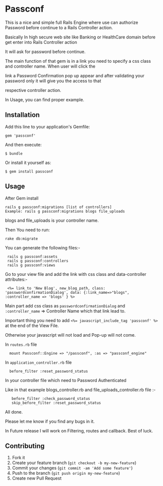 # Passconf

This is a nice and simple full Rails Engine where use can authorize Password before continue to a Rails Controller action.

Basically In high secure web site like Banking or HealthCare domain before get enter into Rails Controller action

It will ask for password before continue.

The main function of that gem is in a link you need to specify a css class and controller name. When user will click the

link a Password Confirmation pop up appear and after validating your password only it will give you the access to that

respective controller action.

In Usage, you can find proper example.

## Installation

Add this line to your application's Gemfile:

    gem 'passconf'

And then execute:

    $ bundle

Or install it yourself as:

    $ gem install passconf

## Usage

After Gem install

    rails g passconf:migrations [list of controllers]
    Example: rails g passconf:migrations blogs file_uploads

blogs and file_uploads is your controller name.

Then You need to run:

    rake db:migrate

You can generate the following files:-

     rails g passconf:assets
     rails g passconf:controllers
     rails g passconf:views


Go to your view file and add the link with css class and data-controller attributes:-

     <%= link_to 'New Blog', new_blog_path, class: 'passwordconfirmationDialog', data: {:link_name=>"blogs", :controller_name => 'blogs' } %>
Main part add css class as `passwordconfirmationDialog` and `:controller_name` => Controller Name which that link lead to.

Important thing you need to add `<%= javascript_include_tag 'passconf' %>` at the end of the View File.

Otherwise your javascript will not load and Pop-up will not come.

In `routes.rb` file

      mount Passconf::Engine => "/passconf", :as => "passconf_engine"

In `application_controller.rb` file

      before_filter :reset_password_status

In your controller file which need to Password Authenticated

Like in that example blogs_controller.rb and file_uploads_controller.rb file :-

       before_filter :check_password_status
       skip_before_filter :reset_password_status

All done.

Please let me know if you find any bugs in it.

In Future release I will work on Filtering, routes and callback. Best of luck.

## Contributing

1. Fork it
2. Create your feature branch (`git checkout -b my-new-feature`)
3. Commit your changes (`git commit -am 'Add some feature'`)
4. Push to the branch (`git push origin my-new-feature`)
5. Create new Pull Request
